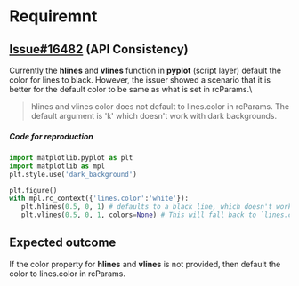 # Requiremnt
## [Issue#16482](https://github.com/matplotlib/matplotlib/issues/16482) (API Consistency)
Currently the **hlines** and **vlines** function in **pyplot** (script layer) default the color for lines to black. However, the issuer showed a scenario that it is better for the default color to be same as what is set in rcParams.\

>hlines and vlines color does not default to lines.color in rcParams. The default argument is 'k' which doesn't work with dark backgrounds.
##### Code for reproduction
```python
import matplotlib.pyplot as plt
import matplotlib as mpl
plt.style.use('dark_background')

plt.figure()
with mpl.rc_context({'lines.color':'white'}):
   plt.hlines(0.5, 0, 1) # defaults to a black line, which doesn't work with a dark background
   plt.vlines(0.5, 0, 1, colors=None) # This will fall back to `lines.color`
```

## Expected outcome
If the color property for **hlines** and **vlines** is not provided, then default the color to lines.color in rcParams.
